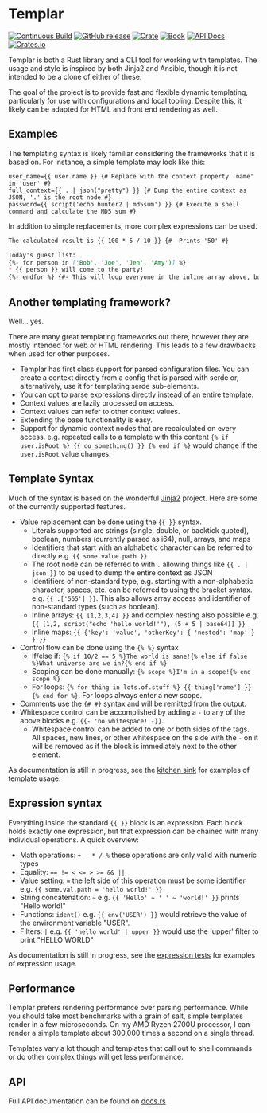 # Templar

[![Continuous Build](https://github.com/proctorlabs/templar/workflows/Continuous%20Build/badge.svg)](https://github.com/proctorlabs/templar/actions)
[![GitHub release](https://img.shields.io/github/v/release/proctorlabs/templar)](https://github.com/proctorlabs/templar/releases)
[![Crate](https://img.shields.io/crates/v/templar.svg?color=%230b7cbc)](https://crates.io/crates/templar)
[![Book](https://img.shields.io/badge/book-current-important.svg)](https://proctorlabs.github.io/templar/)
[![API Docs](https://img.shields.io/badge/docs-current-important.svg)](https://docs.rs/templar/)
[![Crates.io](https://img.shields.io/crates/l/templar)](LICENSE-MIT)

Templar is both a Rust library and a CLI tool for working with templates. The usage and style is
inspired by both Jinja2 and Ansible, though it is not intended to be a clone of either of these.

The goal of the project is to provide fast and flexible dynamic templating, particularly for use with
configurations and local tooling. Despite this, it likely can be adapted for HTML and front end rendering
as well.

## Examples

The templating syntax is likely familiar considering the frameworks that it is based on. For instance, a
simple template may look like this:

```properties
user_name={{ user.name }} {# Replace with the context property 'name' in 'user' #}
full_context={{ . | json("pretty") }} {# Dump the entire context as JSON, '.' is the root node #}
password={{ script('echo hunter2 | md5sum') }} {# Execute a shell command and calculate the MD5 sum #}
```

In addition to simple replacements, more complex expressions can be used.

```markdown
The calculated result is {{ 100 * 5 / 10 }} {#- Prints '50' #}

Today's guest list:
{%- for person in ['Bob', 'Joe', 'Jen', 'Amy')] %}
* {{ person }} will come to the party!
{%- endfor %} {#- This will loop everyone in the inline array above, but they array could also come from the context #}
```

## Another templating framework?

Well... yes.

There are many great templating frameworks out there, however they are mostly intended for web or HTML rendering. This leads
to a few drawbacks when used for other purposes.

* Templar has first class support for parsed configuration files. You can create a context directly from a config that is parsed with
  serde or, alternatively, use it for templating serde sub-elements.
* You can opt to parse expressions directly instead of an entire template.
* Context values are lazily processed on access.
* Context values can refer to other context values.
* Extending the base functionality is easy.
* Support for dynamic context nodes that are recalculated on every access. e.g. repeated calls to a template with this content
  `{% if user.isRoot %} {{ do_something() }} {% end if %}` would change if the `user.isRoot` value changes.

## Template Syntax

Much of the syntax is based on the wonderful [Jinja2](https://jinja.palletsprojects.com/en/2.10.x/) project. Here are some
of the currently supported features.

* Value replacement can be done using the `{{ }}` syntax.
    * Literals supported are strings (single, double, or backtick quoted), boolean, numbers (currently parsed as i64), null, arrays, and maps
    * Identifiers that start with an alphabetic character can be referred to directly e.g. `{{ some.value.path }}`
    * The root node can be referred to with `.` allowing things like `{{ . | json }}` to be used to dump the entire context as JSON
    * Identifiers of non-standard type, e.g. starting with a non-alphabetic character, spaces, etc. can be referred to using the
      bracket syntax. e.g. `{{ .['565'] }}`. This also allows array access and identifier of non-standard types (such as boolean).
    * Inline arrays: `{{ [1,2,3,4] }}` and complex nesting also possible e.g. `{{ [1,2, script("echo 'hello world!'"), (5 + 5 | base64)] }}`
    * Inline maps: `{{ {'key': 'value', 'otherKey': { 'nested': 'map' } } }}`
* Control flow can be done using the `{% %}` syntax
    * If/else if: `{% if 10/2 == 5 %}The world is sane!{% else if false %}What universe are we in?{% end if %}`
    * Scoping can be done manually: `{% scope %}I'm in a scope!{% end scope %}`
    * For loops: `{% for thing in lots.of.stuff %} {{ thing['name'] }} {% end for %}`. For loops always enter a new scope.
* Comments use the `{# #}` syntax and will be remitted from the output.
* Whitespace control can be accomplished by adding a `-` to any of the above blocks e.g. `{{- 'no whitespace! -}}`.
    * Whitespace control can be added to one or both sides of the tags. All spaces, new lines, or other whitespace on the side with the `-`
      on it will be removed as if the block is immediately next to the other element.

As documentation is still in progress, see the [kitchen sink](./examples/kitchen_sink.tmpl) for examples of template usage.

## Expression syntax

Everything inside the standard `{{ }}` block is an expression. Each block holds exactly one expression, but that expression can be chained with
many individual operations. A quick overview:

* Math operations: `+ - * / %` these operations are only valid with numeric types
* Equality: `== != < <= > >= && ||`
* Value setting: `=` the left side of this operation must be some identifier e.g. `{{ some.val.path = 'hello world!' }}`
* String concatenation: `~` e.g. `{{ 'Hello' ~ ' ' ~ 'world!' }}` prints "Hello world!"
* Functions: `ident()` e.g. `{{ env('USER') }}` would retrieve the value of the environment variable "USER".
* Filters: `|` e.g. `{{ 'hello world' | upper }}` would use the 'upper' filter to print "HELLO WORLD"

As documentation is still in progress, see the [expression tests](./src/test/expressions.rs) for examples of expression usage.

## Performance

Templar prefers rendering performance over parsing performance. While you should take most benchmarks with a grain of salt, simple templates
render in a few microseconds. On my AMD Ryzen 2700U processor, I can render a simple template about 300,000 times a second on a single thread.

Templates vary a lot though and templates that call out to shell commands or do other complex things will get less performance.

## API

Full API documentation can be found on [docs.rs](https://docs.rs/templar/)
